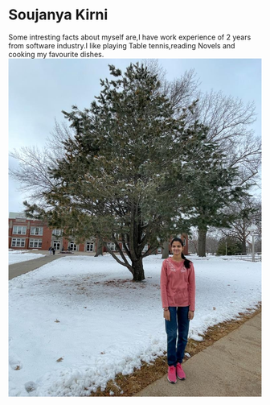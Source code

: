 # Soujanya Kirni
Some intresting facts about myself are,I have work experience of 2 years from software industry.I like playing Table tennis,reading Novels and cooking my favourite dishes.
![I'm adding my image](Myimage.jpeg)